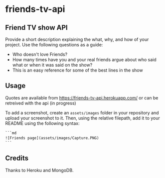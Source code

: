 # friends-tv-api

## Friend TV show API

Provide a short description explaining the what, why, and how of your project. Use the following questions as a guide:
- Who doesn't love Friends?
- How many times have you and your real friends argue about who said what or when it was said on the show?
- This is an easy reference for some of the best lines in the show

## Usage

Quotes are available from https://friends-tv-api.herokuapp.com/  or can be retreived with the api (in progress)

To add a screenshot, create an `assets/images` folder in your repository and upload your screenshot to it. Then, using the relative filepath, add it to your README using the following syntax:

    ```md
    ![Friends page](assets/images/Capture.PNG)
    ```

## Credits

Thanks to Heroku and MongoDB.


